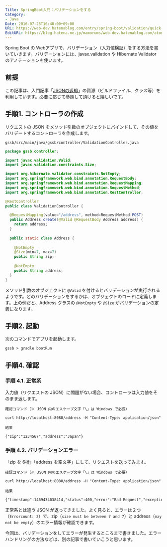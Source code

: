 ```yaml
---
Title: SpringBoot入門：バリデーションをする
Category:
- Java
Date: 2016-07-25T16:40:00+09:00
URL: https://web-dev.hatenablog.com/entry/spring-boot/validation/quick-start
EditURL: https://blog.hatena.ne.jp/mamorums/web-dev.hatenablog.com/atom/entry/10328749687179545113
---
```


Spring Boot の Webアプリで、バリデーション（入力値検証）をする方法を書いていきます。バリデーションには、javax.validation や Hibernate Validator のアノテーションを使います。


## 前提
この記事は、入門記事「[JSONの返却](/entry/spring-boot/intro/response-json)」の資源（ビルドファイル、クラス等）を利用しています。必要に応じて参照して頂けると嬉しいです。


## 手順1. コントローラの作成
リクエストの JSON をメソッド引数のオブジェクトにバインドして、その値をバリデートするコントローラを作成します。

`gssb/src/main/java/gssb/controller/ValidationController.java`

```java
package gssb.controller;

import javax.validation.Valid;
import javax.validation.constraints.Size;

import org.hibernate.validator.constraints.NotEmpty;
import org.springframework.web.bind.annotation.RequestBody;
import org.springframework.web.bind.annotation.RequestMapping;
import org.springframework.web.bind.annotation.RequestMethod;
import org.springframework.web.bind.annotation.RestController;

@RestController
public class ValidationController {

  @RequestMapping(value="/address", method=RequestMethod.POST)
  public Address create(@Valid @RequestBody Address address) {
    return address;
  }
  
  public static class Address {
    
    @NotEmpty
    @Size(min=7, max=7)
    public String zip;
    
    @NotEmpty
    public String address;
  }
}
```

メソッド引数のオブジェクトに `@Valid` を付けるとバリデーションが実行されるようです。どのバリデーションをするかは、オブジェクトのコードに定義します。上の例だと、Address クラスの `@NotEmpty` や `@Size` がバリデーションの定義になります。


## 手順2. 起動
次のコマンドでアプリを起動します。

```txt
gssb > gradle bootRun
```


## 手順4. 確認
### 手順 4.1. 正常系
入力値（リクエストの JSON）に問題がない場合、コントローラは入力値をそのまま返します。

`確認コマンド（※ JSON 内のエスケープ文字「\」は Windows で必要）`

```txt
curl http://localhost:8080/address -H "Content-Type: application/json" -d "{\"zip\":\"1234567\", \"address\":\"Japan\"}" -X POST
```

`結果`

```txt
{"zip":"1234567","address":"Japan"}
```

### 手順 4.2. バリデーションエラー
「zip を 6桁」「address を空文字」にして、リクエストを送ってみます。

`確認コマンド（※ JSON 内のエスケープ文字「\」は Windows で必要）`

```txt
curl http://localhost:8080/address -H "Content-Type: application/json" -d "{\"zip\":\"123456\", \"address\":\"\"}" -X POST
```

`結果`

```txt
{"timestamp":1469434038414,"status":400,"error":"Bad Request","exception":"org.springframework.web.bind.MethodArgumentNotValidException","errors":[{"codes":["NotEmpty.address.address","NotEmpty.address","NotEmpty"],"arguments":[{"codes":["address.address","address"],"arguments":null,"defaultMessage":"address","code":"address"}],"defaultMessage":"may not be empty","objectName":"address","field":"address","rejectedValue":"","bindingFailure":false,"code":"NotEmpty"},{"codes":["Size.address.zip","Size.zip","Size"],"arguments":[{"codes":["address.zip","zip"],"arguments":null,"defaultMessage":"zip","code":"zip"},7,7],"defaultMessage":"size must be between 7 and 7","objectName":"address","field":"zip","rejectedValue":"123456","bindingFailure":false,"code":"Size"}],"message":"Validation failed for object='address'. Errorcount: 2","path":"/address"}
```

正常系とは違う JSON が返ってきました。よく見ると、エラーは２つ（`Errorcount: 2`）で、zip（`size must be between 7 and 7`）と address（`may not be empty`）のエラー情報が確認できます。


今回は、バリデーションをしてエラーが発生するところまで書きました。エラーハンドリングの方法などは、別の記事で書いていこうと思います。

